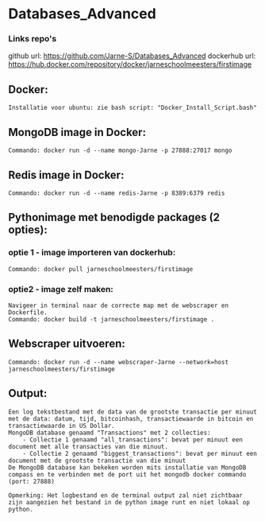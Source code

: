 # Databases_Advanced

### Links repo's
github url: https://github.com/Jarne-S/Databases_Advanced
dockerhub url: https://hub.docker.com/repository/docker/jarneschoolmeesters/firstimage

## Docker:
	Installatie voor ubuntu: zie bash script: "Docker_Install_Script.bash"
	
## MongoDB image in Docker:
	Commando: docker run -d --name mongo-Jarne -p 27888:27017 mongo

## Redis image in Docker:
	Commando: docker run -d --name redis-Jarne -p 8389:6379 redis

## Pythonimage met benodigde packages (2 opties):
### optie 1 - image importeren van dockerhub:
	Commando: docker pull jarneschoolmeesters/firstimage
### optie2 - image zelf maken:
	Navigeer in terminal naar de correcte map met de webscraper en Dockerfile.
	Commando: docker build -t jarneschoolmeesters/firstimage .

## Webscraper uitvoeren:
	Commando: docker run -d --name webscraper-Jarne --network=host jarneschoolmeesters/firstimage

## Output: 
	Een log tekstbestand met de data van de grootste transactie per minuut met de data: datum, tijd, bitcoinhash, transactiewaarde in bitcoin en transactiewaarde in US Dollar.
	MongoDB database genaamd "Transactions" met 2 collecties:
		- Collectie 1 genaamd "all_transactions": bevat per minuut een document met alle transacties van die minuut.
		- Collectie 2 genaamd "biggest_transactions": bevat per minuut een document met de grootste transactie van die minuut
	De MongoDB database kan bekeken worden mits installatie van MongoDB compass en te verbinden met de port uit het mongodb docker commando (port: 27888)

	Opmerking: Het logbestand en de terminal output zal niet zichtbaar zijn aangezien het bestand in de python image runt en niet lokaal op python.